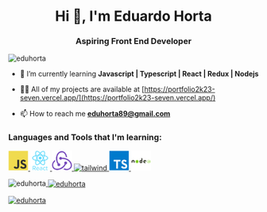 <h1 align="center">Hi 👋, I'm Eduardo Horta</h1>
<h3 align="center">Aspiring Front End Developer</h3>

<p align="left"> <img src="https://komarev.com/ghpvc/?username=eduhorta&label=Profile%20views&color=0e75b6&style=flat" alt="eduhorta" /> </p>

- 🌱 I’m currently learning **Javascript | Typescript | React | Redux | Nodejs**

- 👨‍💻 All of my projects are available at [https://portfolio2k23-seven.vercel.app/](https://portfolio2k23-seven.vercel.app/)

- 📫 How to reach me **eduhorta89@gmail.com**

<p align="left">
</p>

<h3 align="left">Languages and Tools that I'm learning:</h3>
<p align="left"><a href="https://developer.mozilla.org/en-US/docs/Web/JavaScript" target="_blank" rel="noreferrer"> <img src="https://raw.githubusercontent.com/devicons/devicon/master/icons/javascript/javascript-original.svg" alt="javascript" width="40" height="40"/> </a> </a> <a href="https://reactjs.org/" target="_blank" rel="noreferrer"> <img src="https://raw.githubusercontent.com/devicons/devicon/master/icons/react/react-original-wordmark.svg" alt="react" width="40" height="40"/> </a> <a href="https://redux.js.org" target="_blank" rel="noreferrer"> <img src="https://raw.githubusercontent.com/devicons/devicon/master/icons/redux/redux-original.svg" alt="redux" width="40" height="40"/> </a> <a href="https://tailwindcss.com/" target="_blank" rel="noreferrer"> <img src="https://www.vectorlogo.zone/logos/tailwindcss/tailwindcss-icon.svg" alt="tailwind" width="40" height="40"/> </a> <a href="https://www.typescriptlang.org/" target="_blank" rel="noreferrer"> <img src="https://raw.githubusercontent.com/devicons/devicon/master/icons/typescript/typescript-original.svg" alt="typescript" width="40" height="40"/> </a><a href="https://nodejs.org" target="_blank" rel="noreferrer"> <img src="https://raw.githubusercontent.com/devicons/devicon/master/icons/nodejs/nodejs-original-wordmark.svg" alt="nodejs" width="40" height="40"/>  </p>

<p><img align="left" src="https://github-readme-stats.vercel.app/api/top-langs?username=eduhorta&show_icons=true&locale=en&layout=compact" alt="eduhorta" /></p>

<p>&nbsp;<img align="center" src="https://github-readme-stats.vercel.app/api?username=eduhorta&show_icons=true&locale=en" alt="eduhorta" /></p>

<p><img align="center" src="https://github-readme-streak-stats.herokuapp.com/?user=eduhorta&" alt="eduhorta" /></p>
